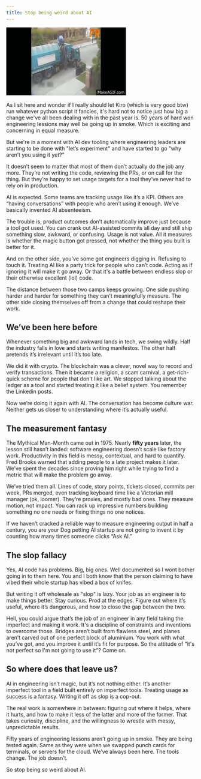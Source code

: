 ```yaml
---
title: Stop being weird about AI
---
```


![Scrum](/assets/images/truck.gif)


As I sit here and wonder if I really should let Kiro (which is very good btw) run whatever python script it fancies, it's hard not to notice just how big a change we've all been dealing with in the past year is. 50 years of hard won engineering lessions may well be going up in smoke. Which is exciting and concerning in equal measure.

But we're in a moment with AI dev tooling where engineering leaders are starting to be done with "let’s experiment" and have started to go “why aren’t you using it yet?”

It doesn’t seem to matter that most of them don’t actually do the job any more. They’re not writing the code, reviewing the PRs, or on call for the thing. But they’re happy to set usage targets for a tool they’ve never had to rely on in production.

AI is expected. Some teams are tracking usage like it’s a KPI. Others are “having conversations” with people who aren’t using it enough. We’ve basically invented AI absenteeism.

The trouble is, product outcomes don’t automatically improve just because a tool got used. You can crank out AI-assisted commits all day and still ship something slow, awkward, or confusing. Usage is not value. All it measures is whether the magic button got pressed, not whether the thing you built is better for it.

And on the other side, you’ve some got engineers digging in. Refusing to touch it. Treating AI like a party trick for people who can’t code. Acting as if ignoring it will make it go away. Or that it's a battle between endless slop or their otherwise excellent (lol) code.

The distance between those two camps keeps growing. One side pushing harder and harder for something they can’t meaningfully measure. The other side closing themselves off from a change that could reshape their work.

## We’ve been here before

Whenever something big and awkward lands in tech, we swing wildly. Half the industry falls in love and starts writing manifestos. The other half pretends it’s irrelevant until it’s too late.

We did it with crypto. The blockchain was a clever, novel way to record and verify transactions. Then it became a religion, a scam carnival, a get-rich-quick scheme for people that don't like art. We stopped talking about the ledger as a tool and started treating it like a belief system. You remember the Linkedin posts.

Now we’re doing it again with AI. The conversation has become culture war. Neither gets us closer to understanding where it’s actually useful.

## The measurement fantasy

The Mythical Man-Month came out in 1975. Nearly **fifty years** later, the lesson still hasn’t landed: software engineering doesn’t scale like factory work. Productivity in this field is messy, contextual, and hard to quantify. Fred Brooks warned that adding people to a late project makes it later. We’ve spent the decades since proving him right while trying to find a metric that will make the problem go away.

We’ve tried them all. Lines of code, story points, tickets closed, commits per week, PRs merged, even tracking keyboard time like a Victorian mill manager (ok, loomer). They’re proxies, and mostly bad ones. They measure motion, not impact. You can rack up impressive numbers building something no one needs or fixing things no one notices.

If we haven’t cracked a reliable way to measure engineering output in half a century, you are your Dog petting AI startup are not going to invent it by counting how many times someone clicks “Ask AI.”

## The slop fallacy

Yes, AI code has problems. Big, big ones. Well documented so I wont bother going in to them here. You and I both know that the person claiming to have vibed their whole startup has vibed a box of knifes.

But writing it off wholesale as "slop" is lazy. Your job as an engineer is to make things better. Stay curious. Prod at the edges. Figure out where it’s useful, where it’s dangerous, and how to close the gap between the two.

Hell, you could argue that’s the job of an engineer in any field taking the imperfect and making it work. It's a discipline of constraints and inventions to overcome those. Bridges aren’t built from flawless steel, and planes aren’t carved out of one perfect block of aluminium. You work with what you’ve got, and you improve it until it’s fit for purpose. So the attitude of "it's not perfect so I'm not going to use it"? Come on.

## So where does that leave us?

AI in engineering isn’t magic, but it’s not nothing either. It’s another imperfect tool in a field built entirely on imperfect tools. Treating usage as success is a fantasy. Writing it off as slop is a cop-out.

The real work is somewhere in between: figuring out where it helps, where it hurts, and how to make it less of the latter and more of the former. That takes curiosity, discipline, and the willingness to wrestle with messy, unpredictable results.

Fifty years of engineering lessons aren’t going up in smoke. They are being tested again. Same as they were when we swapped punch cards for terminals, or servers for the cloud. We’ve always been here. The tools change. The job doesn’t.

So stop being so weird about AI.